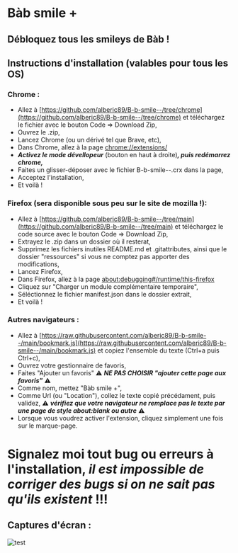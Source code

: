 # Bàb smile +
## Débloquez tous les smileys de Bàb !

## Instructions d'installation (valables pour tous les OS)

### Chrome :
- Allez à [https://github.com/alberic89/B-b-smile--/tree/chrome](https://github.com/alberic89/B-b-smile--/tree/chrome) et téléchargez le fichier avec le bouton Code => Download Zip,
- Ouvrez le .zip,
- Lancez Chrome (ou un dérivé tel que Brave, etc),
- Dans Chrome, allez à la page [chrome://extensions/](chrome://extensions/)
- ***Activez le mode dévellopeur*** (bouton en haut à droite)***, puis redémarrez chrome,***
- Faites un glisser-déposer avec le fichier B-b-smile--.crx dans la page,
- Acceptez l'installation,
- Et voilà !

### Firefox (**sera disponible sous peu sur le site de mozilla !**):
- Allez à [https://github.com/alberic89/B-b-smile--/tree/main](https://github.com/alberic89/B-b-smile--/tree/main) et téléchargez le code source avec le bouton Code => Download Zip,
- Extrayez le .zip dans un dossier où il resterat,
- Supprimez les fichiers inutiles README.md et .gitattributes, ainsi que le dossier "ressources" si vous ne comptez pas apporter des modifications,
- Lancez Firefox,
- Dans Firefox, allez à la page [about:debugging#/runtime/this-firefox](about:debugging#/runtime/this-firefox)
- Cliquez sur "Charger un module complémentaire temporaire",
- Séléctionnez le fichier manifest.json dans le dossier extrait,
- Et voilà !

### Autres navigateurs :
- Allez à [https://raw.githubusercontent.com/alberic89/B-b-smile--/main/bookmark.js](https://raw.githubusercontent.com/alberic89/B-b-smile--/main/bookmark.js) et copiez l'ensemble du texte (Ctrl+a puis Ctrl+c),
- Ouvrez votre gestionnaire de favoris,
- Faites "Ajouter un favoris" ⚠️ ***NE PAS CHOISIR "ajouter cette page aux favoris"*** ⚠️
- Comme nom, mettez "Bàb smile +",
- Comme Url (ou "Location"), collez le texte copié précédament, puis validez, ⚠️ ***vérifiez que votre navigateur ne remplace pas le texte par une page de style about:blank ou autre*** ⚠️
- Lorsque vous voudrez activer l'extension, cliquez simplement une fois sur le marque-page.

# **Signalez moi tout bug ou erreurs à l'installation, _il est impossible de corriger des bugs si on ne sait pas qu'ils existent_ !!!**

## Captures d'écran :
![test](https://user-images.githubusercontent.com/90179203/172145114-b1099908-1a1b-4583-ad60-c41a0ed1431c.png)
